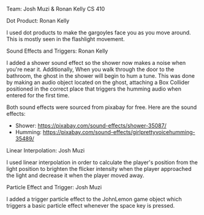 Team: Josh Muzi & Ronan Kelly
CS 410

Dot Product: Ronan Kelly

I used dot products to make the gargoyles face you as you move around. This is mostly seen in the flashlight movement.

Sound Effects and Triggers: Ronan Kelly

I added a shower sound effect so the shower now makes a noise when you're near it. Additionally, When you walk through the door to the bathroom, 
the ghost in the shower will begin to hum a tune. This was done by making an audio object located on the ghost, attaching a Box Collider positioned in the correct place
that triggers the humming audio when entered for the first time.

Both sound effects were sourced from pixabay for free. Here are the sound effects:
 - Shower: https://pixabay.com/sound-effects/shower-35087/
 - Humming: https://pixabay.com/sound-effects/girlprettyvoicehumming-35489/

Linear Interpolation: Josh Muzi

I used linear interpolation in order to calculate the player's position from the light position to brighten the flicker intensity when the player approached the light and decrease it when the player moved away. 

Particle Effect and Trigger: Josh Muzi

I added a trigger particle effect to the JohnLemon game object which triggers a basic particle effect whenever the space key is pressed.



